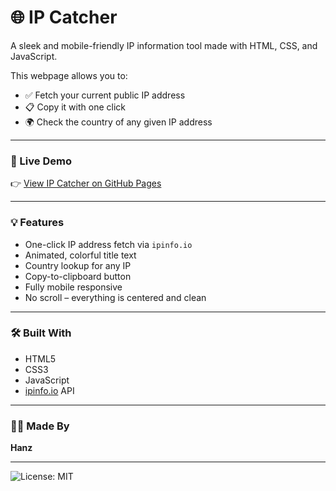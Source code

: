 # 🌐 IP Catcher

A sleek and mobile-friendly IP information tool made with HTML, CSS, and JavaScript.

This webpage allows you to:
- ✅ Fetch your current public IP address
- 📋 Copy it with one click
- 🌍 Check the country of any given IP address

---

### 🔗 Live Demo

👉 [View IP Catcher on GitHub Pages](https://mwamwam.github.io/IP-Catcher/)

---

### 💡 Features

- One-click IP address fetch via `ipinfo.io`
- Animated, colorful title text
- Country lookup for any IP
- Copy-to-clipboard button
- Fully mobile responsive
- No scroll – everything is centered and clean

---

### 🛠 Built With

- HTML5  
- CSS3  
- JavaScript
- [ipinfo.io](https://ipinfo.io) API  

---

### 🧑‍🎨 Made By

**Hanz**

---

![License: MIT](https://img.shields.io/badge/License-MIT-yellow.svg)
